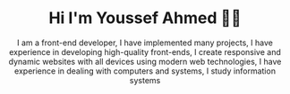 <h1 align="center">Hi I'm Youssef Ahmed 👨‍💻 </h1>

<p align="center">
I am a front-end developer, I have implemented many projects, I have experience in developing high-quality front-ends, I create responsive and dynamic websites with all devices using modern web technologies, I have experience in dealing with computers and systems, I study information systems

</p>
